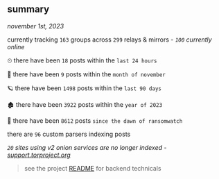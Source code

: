 
## summary
_november 1st, 2023_

currently tracking `163` groups across `299` relays & mirrors - _`100` currently online_

⏲ there have been `18` posts within the `last 24 hours`

🦈 there have been `9` posts within the `month of november`

🪐 there have been `1498` posts within the `last 90 days`

🏚 there have been `3922` posts within the `year of 2023`

🦕 there have been `8612` posts `since the dawn of ransomwatch`

there are `96` custom parsers indexing posts

_`20` sites using v2 onion services are no longer indexed - [support.torproject.org](https://support.torproject.org/onionservices/v2-deprecation/)_

> see the project [README](https://github.com/joshhighet/ransomwatch#ransomwatch--) for backend technicals
